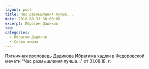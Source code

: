 ```yaml
---
layout: post
title: Час размышления лучше...
date: 2018-08-31 00:00:00
excerpt: Ибрагим Дадиков
tag:
categories:
  - Ибрагим Дадиков
  - Слово имама
---
```


Пятничная проповедь Дадикова Ибрагима хаджи в Федоровской мечети "Час размышления лучше..." от 31.08.18. г.&nbsp;
